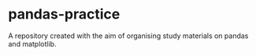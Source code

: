# pandas-practice

A repository created with the aim of organising study materials on pandas and matplotlib. 
